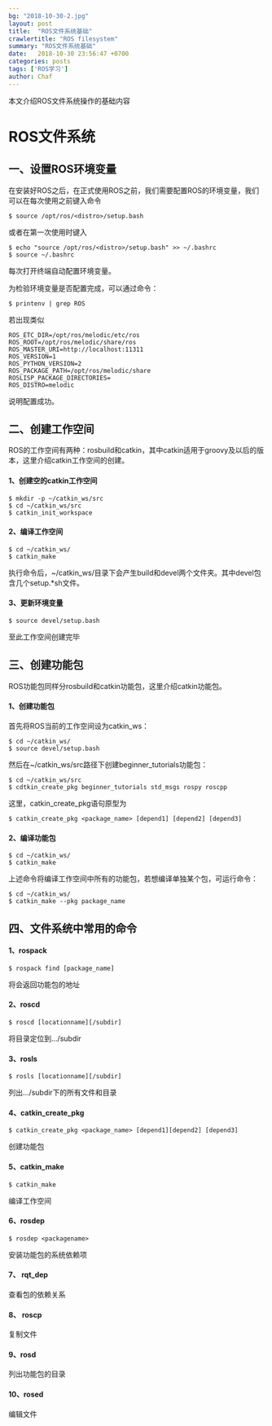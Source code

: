 ```yaml
---
bg: "2018-10-30-2.jpg"
layout: post
title:  "ROS文件系统基础"
crawlertitle: "ROS filesystem"
summary: "ROS文件系统基础"
date:   2018-10-30 23:56:47 +0700
categories: posts
tags: ['ROS学习']
author: Chaf
---
```


本文介绍ROS文件系统操作的基础内容

# ROS文件系统

## 一、设置ROS环境变量

在安装好ROS之后，在正式使用ROS之前，我们需要配置ROS的环境变量，我们可以在每次使用之前键入命令

```shell
$ source /opt/ros/<distro>/setup.bash
```

或者在第一次使用时键入

```shell
$ echo "source /opt/ros/<distro>/setup.bash" >> ~/.bashrc
$ source ~/.bashrc
```

每次打开终端自动配置环境变量。

为检验环境变量是否配置完成，可以通过命令：

```shell
$ printenv | grep ROS
```

若出现类似

```
ROS_ETC_DIR=/opt/ros/melodic/etc/ros
ROS_ROOT=/opt/ros/melodic/share/ros
ROS_MASTER_URI=http://localhost:11311
ROS_VERSION=1
ROS_PYTHON_VERSION=2
ROS_PACKAGE_PATH=/opt/ros/melodic/share
ROSLISP_PACKAGE_DIRECTORIES=
ROS_DISTRO=melodic
```

说明配置成功。

## 二、创建工作空间

ROS的工作空间有两种：rosbuild和catkin，其中catkin适用于groovy及以后的版本，这里介绍catkin工作空间的创建。

#### 1、创建空的catkin工作空间

```shell
$ mkdir -p ~/catkin_ws/src
$ cd ~/catkin_ws/src
$ catkin_init_workspace
```

#### 2、编译工作空间

```shell
$ cd ~/catkin_ws/
$ catkin_make
```

执行命令后，~/catkin_ws/目录下会产生build和devel两个文件夹。其中devel包含几个setup.*sh文件。

#### 3、更新环境变量

```shell
$ source devel/setup.bash
```

至此工作空间创建完毕

## 三、创建功能包

ROS功能包同样分rosbuild和catkin功能包，这里介绍catkin功能包。

#### 1、创建功能包

首先将ROS当前的工作空间设为catkin_ws：

```shell
$ cd ~/catkin_ws/
$ source devel/setup.bash
```

然后在~/catkin_ws/src路径下创建beginner_tutorials功能包：

```shell
$ cd ~/catkin_ws/src
$ cdtkin_create_pkg beginner_tutorials std_msgs rospy roscpp
```

这里，catkin_create_pkg语句原型为

```shell
$ catkin_create_pkg <package_name> [depend1] [depend2] [depend3]
```

#### 2、编译功能包

```shell
$ cd ~/catkin_ws/
$ catkin_make
```

上述命令将编译工作空间中所有的功能包，若想编译单独某个包，可运行命令：

```shell
$ cd ~/catkin_ws/
$ catkin_make --pkg package_name
```

## 四、文件系统中常用的命令

#### 1、rospack

```shell 
$ rospack find [package_name]
```

将会返回功能包的地址

#### 2、roscd

```shell 
$ roscd [locationname][/subdir]
```

将目录定位到.../subdir

#### 3、rosls

```shell
$ rosls [locationname][/subdir]
```

列出.../subdir下的所有文件和目录

#### 4、catkin_create_pkg

```shell
$ catkin_create_pkg <package_name> [depend1][depend2] [depend3]
```

创建功能包

#### 5、catkin_make

```shell
$ catkin_make
```

编译工作空间

#### 6、rosdep

```shell
$ rosdep <packagename>
```

安装功能包的系统依赖项

#### 7、 rqt_dep

查看包的依赖关系

#### 8、 roscp

复制文件

#### 9、rosd

列出功能包的目录

#### 10、rosed

编辑文件
